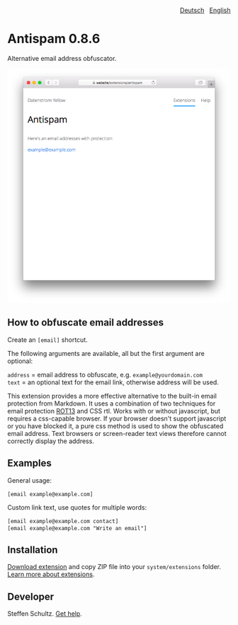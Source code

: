 <p align="right"><a href="README-de.md">Deutsch</a> &nbsp; <a href="README.md">English</a></p>

# Antispam 0.8.6

Alternative email address obfuscator. 

<p align="center"><img src="antispam-screenshot.png?raw=true" alt="Screenshot"></p>

## How to obfuscate email addresses

Create an `[email]` shortcut.
 
The following arguments are available, all but the first argument are optional:

`address` = email address to obfuscate, e.g. `example@yourdomain.com`  
`text` = an optional text for the email link, otherwise address will be used. 

This extension provides a more effective alternative to the built-in email protection from Markdown. It uses a combination of two techniques for email protection [ROT13](http://en.wikipedia.org/wiki/ROT13) and CSS rtl. Works with or without javascript, but requires a css-capable browser. If your browser doesn't support javascript or you have blocked it, a pure css method is used to show the obfuscated email address. Text browsers or screen-reader text views therefore cannot correctly display the address. 

## Examples

General usage:

    [email example@example.com]

Custom link text, use quotes for multiple words: 

    [email example@example.com contact]
    [email example@example.com "Write an email"]


## Installation

[Download extension](https://github.com/datenstrom/yellow-extensions/raw/main/downloads/antispam.zip) and copy ZIP file into your `system/extensions` folder. [Learn more about extensions](https://github.com/annaesvensson/yellow-update).

## Developer

Steffen Schultz. [Get help](https://datenstrom.se/yellow/help/).

